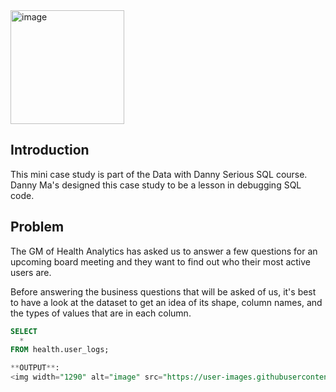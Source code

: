 
<img width="182" alt="image" src="https://user-images.githubusercontent.com/77873198/175190899-b30562a3-302f-4299-a352-71baebe3766f.png">

## Introduction

This mini case study is part of the Data with Danny Serious SQL course. Danny Ma's designed this case study to be a lesson in debugging SQL code. 

## Problem

The GM of Health Analytics has asked us to answer a few questions for an upcoming board meeting and they want to find out who their most active users are. 

Before answering the business questions that will be asked of us, it's best to have a look at the dataset to get an idea of its shape, column names, and the types of values that are in each column. 

``` sql
SELECT
  * 
FROM health.user_logs;

**OUTPUT**:
<img width="1290" alt="image" src="https://user-images.githubusercontent.com/77873198/175191501-d7229774-59fc-4cf8-93e0-fbff19decd83.png">
